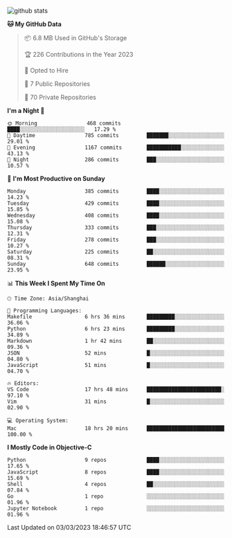 
![github stats](https://github-readme-stats.vercel.app/api?username=ChesterYue&show_icons=true&count_private=true)

<!-- ![wakatime](https://github-readme-stats.vercel.app/api/wakatime?username=ChesterYue&layout=compact) -->

<!-- ![wakatime](https://github-readme-stats.vercel.app/api/top-langs/?username=ChesterYue&layout=compact) -->

<!--START_SECTION:waka-->
**🐱 My GitHub Data** 

> 📦 6.8 MB Used in GitHub's Storage 
 > 
> 🏆 226 Contributions in the Year 2023
 > 
> 💼 Opted to Hire
 > 
> 📜 7 Public Repositories 
 > 
> 🔑 70 Private Repositories 
 > 
**I'm a Night 🦉** 

```text
🌞 Morning                468 commits         ████░░░░░░░░░░░░░░░░░░░░░   17.29 % 
🌆 Daytime                785 commits         ███████░░░░░░░░░░░░░░░░░░   29.01 % 
🌃 Evening                1167 commits        ███████████░░░░░░░░░░░░░░   43.13 % 
🌙 Night                  286 commits         ███░░░░░░░░░░░░░░░░░░░░░░   10.57 % 
```
📅 **I'm Most Productive on Sunday** 

```text
Monday                   385 commits         ████░░░░░░░░░░░░░░░░░░░░░   14.23 % 
Tuesday                  429 commits         ████░░░░░░░░░░░░░░░░░░░░░   15.85 % 
Wednesday                408 commits         ████░░░░░░░░░░░░░░░░░░░░░   15.08 % 
Thursday                 333 commits         ███░░░░░░░░░░░░░░░░░░░░░░   12.31 % 
Friday                   278 commits         ███░░░░░░░░░░░░░░░░░░░░░░   10.27 % 
Saturday                 225 commits         ██░░░░░░░░░░░░░░░░░░░░░░░   08.31 % 
Sunday                   648 commits         ██████░░░░░░░░░░░░░░░░░░░   23.95 % 
```


📊 **This Week I Spent My Time On** 

```text
🕑︎ Time Zone: Asia/Shanghai

💬 Programming Languages: 
Makefile                 6 hrs 36 mins       █████████░░░░░░░░░░░░░░░░   36.06 % 
Python                   6 hrs 23 mins       █████████░░░░░░░░░░░░░░░░   34.89 % 
Markdown                 1 hr 42 mins        ██░░░░░░░░░░░░░░░░░░░░░░░   09.36 % 
JSON                     52 mins             █░░░░░░░░░░░░░░░░░░░░░░░░   04.80 % 
JavaScript               51 mins             █░░░░░░░░░░░░░░░░░░░░░░░░   04.70 % 

🔥 Editors: 
VS Code                  17 hrs 48 mins      ████████████████████████░   97.10 % 
Vim                      31 mins             █░░░░░░░░░░░░░░░░░░░░░░░░   02.90 % 

💻 Operating System: 
Mac                      18 hrs 20 mins      █████████████████████████   100.00 % 
```

**I Mostly Code in Objective-C** 

```text
Python                   9 repos             ████░░░░░░░░░░░░░░░░░░░░░   17.65 % 
JavaScript               8 repos             ████░░░░░░░░░░░░░░░░░░░░░   15.69 % 
Shell                    4 repos             ██░░░░░░░░░░░░░░░░░░░░░░░   07.84 % 
Go                       1 repo              ░░░░░░░░░░░░░░░░░░░░░░░░░   01.96 % 
Jupyter Notebook         1 repo              ░░░░░░░░░░░░░░░░░░░░░░░░░   01.96 % 
```




 Last Updated on 03/03/2023 18:46:57 UTC
<!--END_SECTION:waka-->